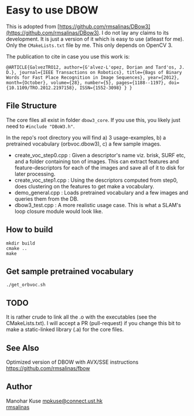 # Easy to use DBOW

This is adopted from [https://github.com/rmsalinas/DBow3](https://github.com/rmsalinas/DBow3).
I do not lay any claims to its development. It is just a version of it which is easy
to use (atleast for me). Only the `CMakeLists.txt` file by me. This only depends on
OpenCV 3.

The publication to cite in case you use this work is:
```
@ARTICLE{GalvezTRO12, author={G'alvez-L'opez, Dorian and Tard'os, J. D.}, journal={IEEE Transactions on Robotics}, title={Bags of Binary Words for Fast Place Recognition in Image Sequences}, year={2012}, month={October}, volume={28}, number={5}, pages={1188--1197}, doi={10.1109/TRO.2012.2197158}, ISSN={1552-3098} } }
```

## File Structure
The core files all exist in folder `dbow3_core`. If you use this, you likely just need to `#include "DBoW3.h"`.

In the repo's root directory you will find a) 3 usage-examples, b) a pretrained vocabulary (orbvoc.dbow3), c) a few sample images.
- create_voc_step0.cpp : Given a descriptor's name viz. brisk, SURF etc, and a folder containing ton of images. This can extract features and feature-descriptors for each of the images and save all of it to disk for later processing.
- create_voc_step1.cpp : Using the descriptors computed from step0, does clustering on the features to get make a vocabulary.
- demo_general.cpp : Loads pretrained vocabulary and a few images and queries them from the DB.
- dbow3_test.cpp : A more realistic usage case. This is what a SLAM's loop closure module would look like. 

## How to build
```
mkdir build
cmake ..
make
```

## Get sample pretrained vocabulary
```
./get_orbvoc.sh
```


## TODO
It is rather crude to link all the .o with the executables (see the CMakeLists.txt).
I will accept a PR (pull-request) if you change this bit to
make a static-linked library (.a) for the core files.

## See Also 
Optimized version of DBOW with AVX/SSE instructions
https://github.com/rmsalinas/fbow


## Author
Manohar Kuse <mpkuse@connect.ust.hk><br/>
[rmsalinas](https://github.com/rmsalinas)<br/>
